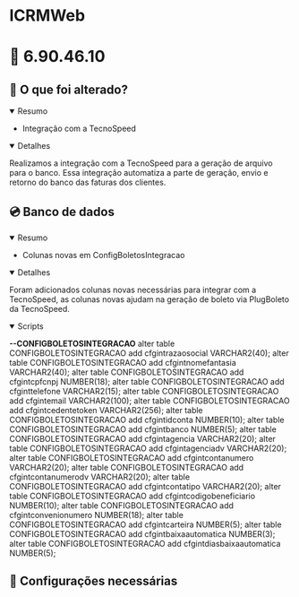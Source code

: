 # ICRMWeb

# :file_folder: 6.90.46.10

## :memo: O que foi alterado?

<details open>
<summary>Resumo</summary>

- Integração com a TecnoSpeed
  
</details>

<details open>
<summary>Detalhes</summary>

Realizamos a integração com a TecnoSpeed para a geração de arquivo para o banco. Essa integração automatiza a parte de geração, envio e retorno do banco das faturas dos clientes.

</details>

## :cd: Banco de dados

<details open>
<summary>Resumo</summary>

- Colunas novas em ConfigBoletosIntegracao

</details>

<details open>
<summary>Detalhes</summary>

Foram adicionados colunas novas necessárias para integrar com a TecnoSpeed, as colunas novas ajudam na geração de boleto via PlugBoleto da TecnoSpeed.

</details>

<details open>
<summary>Scripts</summary>

**--CONFIGBOLETOSINTEGRACAO**
alter table CONFIGBOLETOSINTEGRACAO add cfgintrazaosocial VARCHAR2(40);
alter table CONFIGBOLETOSINTEGRACAO add cfgintnomefantasia VARCHAR2(40);
alter table CONFIGBOLETOSINTEGRACAO add cfgintcpfcnpj NUMBER(18);
alter table CONFIGBOLETOSINTEGRACAO add cfginttelefone VARCHAR2(15);
alter table CONFIGBOLETOSINTEGRACAO add cfgintemail VARCHAR2(100);
alter table CONFIGBOLETOSINTEGRACAO add cfgintcedentetoken VARCHAR2(256);
alter table CONFIGBOLETOSINTEGRACAO add cfgintidconta NUMBER(10);
alter table CONFIGBOLETOSINTEGRACAO add cfgintbanco NUMBER(5);
alter table CONFIGBOLETOSINTEGRACAO add cfgintagencia VARCHAR2(20);
alter table CONFIGBOLETOSINTEGRACAO add cfgintagenciadv VARCHAR2(20);
alter table CONFIGBOLETOSINTEGRACAO add cfgintcontanumero VARCHAR2(20);
alter table CONFIGBOLETOSINTEGRACAO add cfgintcontanumerodv VARCHAR2(20);
alter table CONFIGBOLETOSINTEGRACAO add cfgintcontatipo VARCHAR2(20);
alter table CONFIGBOLETOSINTEGRACAO add cfgintcodigobeneficiario NUMBER(10);
alter table CONFIGBOLETOSINTEGRACAO add cfgintconvenionumero NUMBER(18);
alter table CONFIGBOLETOSINTEGRACAO add cfgintcarteira NUMBER(5);
alter table CONFIGBOLETOSINTEGRACAO add cfgintbaixaautomatica NUMBER(3);
alter table CONFIGBOLETOSINTEGRACAO add cfgintdiasbaixaautomatica NUMBER(5);
</details>

## :wrench: Configurações necessárias
